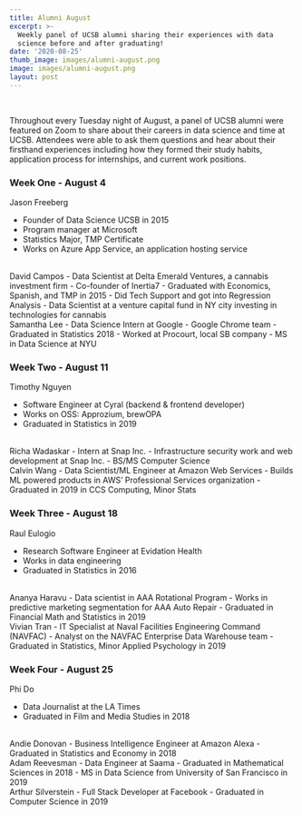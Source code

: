 ```yaml
---
title: Alumni August
excerpt: >-
  Weekly panel of UCSB alumni sharing their experiences with data
  science before and after graduating!
date: '2020-08-25'
thumb_image: images/alumni-august.png
image: images/alumni-august.png
layout: post
---
```

<br/>

Throughout every Tuesday night of August, a panel of UCSB alumni were featured on Zoom to share about their careers in data science and time at UCSB. Attendees were able to ask them questions and hear about their firsthand experiences including how they formed their study habits, application process for internships, and current work positions.

### Week One - August 4

Jason Freeberg
- Founder of Data Science UCSB in 2015
- Program manager at Microsoft
- Statistics Major, TMP Certificate
- Works on Azure App Service, an application hosting service
<br/>
David Campos
- Data Scientist at Delta Emerald Ventures, a cannabis investment firm
- Co-founder of Inertia7
- Graduated with Economics, Spanish, and TMP in 2015
- Did Tech Support and got into Regression Analysis
- Data Scientist at a venture capital fund in NY city investing in technologies
  for cannabis
<br/>
Samantha Lee
- Data Science Intern at Google
- Google Chrome team
- Graduated in Statistics 2018
- Worked at Procourt, local SB company
- MS in Data Science at NYU

### Week Two - August 11

Timothy Nguyen
- Software Engineer at Cyral (backend & frontend developer)
- Works on OSS: Approzium, brewOPA
- Graduated in Statistics in 2019
<br/>
Richa Wadaskar
- Intern at Snap Inc.
- Infrastructure security work and web development at Snap Inc.
- BS/MS Computer Science
<br/>
Calvin Wang
- Data Scientist/ML Engineer at Amazon Web Services
- Builds ML powered products in AWS’ Professional Services organization
- Graduated in 2019 in CCS Computing, Minor Stats

### Week Three - August 18

Raul Eulogio
- Research Software Engineer at Evidation Health
- Works in data engineering
- Graduated in Statistics in 2016
<br/>
Ananya Haravu
- Data scientist in AAA Rotational Program
- Works in predictive marketing segmentation for AAA Auto Repair
- Graduated in Financial Math and Statistics in 2019
<br/>
Vivian Tran
- IT Specialist at Naval Facilities Engineering Command (NAVFAC)
- Analyst on the NAVFAC Enterprise Data Warehouse team
- Graduated in Statistics, Minor Applied Psychology in 2019

### Week Four - August 25

Phi Do
- Data Journalist at the LA Times
- Graduated in Film and Media Studies in 2018
<br/>
Andie Donovan
- Business Intelligence Engineer at Amazon Alexa
- Graduated in Statistics and Economy in 2018
<br/>
Adam Reevesman
- Data Engineer at Saama
- Graduated in Mathematical Sciences in 2018
- MS in Data Science from University of San Francisco in 2019
<br/>
Arthur Silverstein
- Full Stack Developer at Facebook
- Graduated in Computer Science in 2019
